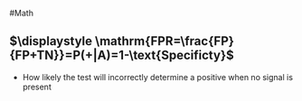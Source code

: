 #Math 
## $\displaystyle \mathrm{FPR=\frac{FP}{FP+TN}}=P(+|A)=1-\text{Specificty}$
* How likely the test will incorrectly determine a positive when no signal is present